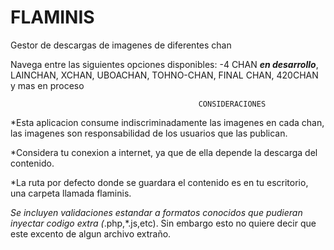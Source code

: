 # FLAMINIS
Gestor de descargas de imagenes de diferentes chan

Navega entre las siguientes opciones disponibles:
    -4 CHAN ***en desarrollo***, LAINCHAN, XCHAN, UBOACHAN, TOHNO-CHAN, FINAL CHAN, 420CHAN y mas en proceso

                                              CONSIDERACIONES
*Esta aplicacion consume indiscriminadamente las imagenes en cada chan, las imagenes son responsabilidad de los usuarios que las publican.

*Considera tu conexion a internet, ya que de ella depende la descarga del contenido.

*La ruta por defecto donde se guardara el contenido es en tu escritorio, una carpeta llamada flaminis.

*Se incluyen validaciones estandar a formatos conocidos que pudieran inyectar codigo extra (*.php,*.js,etc). Sin embargo esto no quiere decir que este excento de algun archivo extraño.
